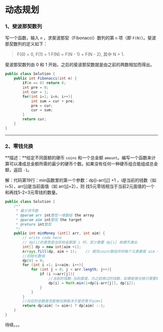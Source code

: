 # 动态规划

### 1、斐波那契数列

写一个函数，输入 `n` ，求斐波那契（Fibonacci）数列的第 `n` 项（即 `F(N)`）。斐波那契数列的定义如下：

> F(0) = 0,   F(1) = 1
> F(N) = F(N - 1) + F(N - 2), 其中 N > 1.

斐波那契数列由 0 和 1 开始，之后的斐波那契数就是由之前的两数相加而得出。

```java
public class Solution {
    public int Fibonacci(int n) {
        if(n == 0) return 0;
        int pre = 0;
        int cur = 1;
        for(int i=1; i<n; i++){
            int sum = cur + pre;
            pre = cur;
            cur = sum;
        }
        return cur;
    }
}
```



---

### 2、零钱兑换

**描述：**给定不同面额的硬币 `coins` 和一个总金额 `amount`。编写一个函数来计算可以凑成总金额所需的最少的硬币个数。如果没有任何一种硬币组合能组成总金额，返回 `-1`。

解：代码第19行：min函数里的第一个参数：dp[i-arr[j]] +1  ，i是当前的钱数（如 i=5），arr[j]是当前面值（如 arr[j]=2），则 找5元零钱相当于当前2元面值的一个和再找5-2=3元零钱的数量。

```java
public class Solution {
    /**
     * 最少货币数
     * @param arr int整型一维数组 the array
     * @param aim int整型 the target
     * @return int整型
     */
    public int minMoney (int[] arr, int aim) {
        // write code here
        // dp[i]的意思是当目标金额是 i 时，至少需要 dp[i] 枚硬币凑出
        int[] dp = new int[aim +1];
        Arrays.fill(dp, aim + 1);    // 填充count数组中的每个元素都是 aim + 1
        //初始化数组
        dp[0] = 0;
        for (int i =1; i<=aim; i++){
            for (int j = 0; j < arr.length; j++){
                if (i >=arr[j]){
                    //当前的钱数-当前面值，为之前换过的钱数，如果能够兑换只需要再加+1即可，如果不能就取aim+1;
                    dp[i] = Math.min(1+dp[i-arr[j]], dp[i]);
                }
            }
        }
        //对应的总数是否能够兑换取决于是否等于aim+1
        return dp[aim] != aim+1 ? dp[aim] :-1;
    }
}
```



待续。。。



